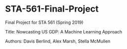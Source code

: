 # STA-561-Final-Project
Final Project for STA 561 (Spring 2019)

Title: Nowcasting US GDP: A Machine Learning Approach

Authors: Davis Berlind, Alex Marsh, Stella McMullen
